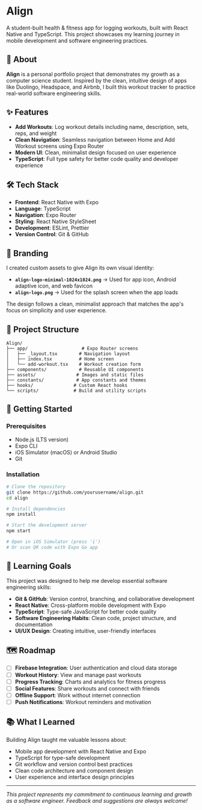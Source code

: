 # Align

A student-built health & fitness app for logging workouts, built with React Native and TypeScript. This project showcases my learning journey in mobile development and software engineering practices.

## 📱 About

**Align** is a personal portfolio project that demonstrates my growth as a computer science student. Inspired by the clean, intuitive design of apps like Duolingo, Headspace, and Airbnb, I built this workout tracker to practice real-world software engineering skills.

## ✨ Features

- **Add Workouts**: Log workout details including name, description, sets, reps, and weight
- **Clean Navigation**: Seamless navigation between Home and Add Workout screens using Expo Router
- **Modern UI**: Clean, minimalist design focused on user experience
- **TypeScript**: Full type safety for better code quality and developer experience

## 🛠 Tech Stack

- **Frontend**: React Native with Expo
- **Language**: TypeScript
- **Navigation**: Expo Router
- **Styling**: React Native StyleSheet
- **Development**: ESLint, Prettier
- **Version Control**: Git & GitHub

## 🎨 Branding

I created custom assets to give Align its own visual identity:

- **`align-logo-minimal-1024x1024.png`** → Used for app icon, Android adaptive icon, and web favicon
- **`align-logo.png`** → Used for the splash screen when the app loads

The design follows a clean, minimalist approach that matches the app's focus on simplicity and user experience.

## 📂 Project Structure

```
Align/
├── app/                    # Expo Router screens
│   ├── _layout.tsx        # Navigation layout
│   ├── index.tsx          # Home screen
│   └── add-workout.tsx    # Workout creation form
├── components/            # Reusable UI components
├── assets/               # Images and static files
├── constants/            # App constants and themes
├── hooks/               # Custom React hooks
└── scripts/             # Build and utility scripts
```

## 🚀 Getting Started

### Prerequisites

- Node.js (LTS version)
- Expo CLI
- iOS Simulator (macOS) or Android Studio
- Git

### Installation

```bash
# Clone the repository
git clone https://github.com/yourusername/align.git
cd align

# Install dependencies
npm install

# Start the development server
npm start

# Open in iOS Simulator (press 'i')
# Or scan QR code with Expo Go app
```

## 🎯 Learning Goals

This project was designed to help me develop essential software engineering skills:

- **Git & GitHub**: Version control, branching, and collaborative development
- **React Native**: Cross-platform mobile development with Expo
- **TypeScript**: Type-safe JavaScript for better code quality
- **Software Engineering Habits**: Clean code, project structure, and documentation
- **UI/UX Design**: Creating intuitive, user-friendly interfaces

## 🗺️ Roadmap

- [ ] **Firebase Integration**: User authentication and cloud data storage
- [ ] **Workout History**: View and manage past workouts
- [ ] **Progress Tracking**: Charts and analytics for fitness progress
- [ ] **Social Features**: Share workouts and connect with friends
- [ ] **Offline Support**: Work without internet connection
- [ ] **Push Notifications**: Workout reminders and motivation

## 📚 What I Learned

Building Align taught me valuable lessons about:

- Mobile app development with React Native and Expo
- TypeScript for type-safe development
- Git workflow and version control best practices
- Clean code architecture and component design
- User experience and interface design principles

---

_This project represents my commitment to continuous learning and growth as a software engineer. Feedback and suggestions are always welcome!_
